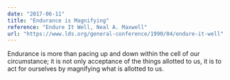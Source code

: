 ```yaml
---
date: "2017-06-11"
title: "Endurance is Magnifying"
reference: "Endure It Well, Neal A. Maxwell"
url: "https://www.lds.org/general-conference/1990/04/endure-it-well"
---
```


Endurance is more than pacing up and down within the cell of our circumstance; it is not only acceptance of the things allotted to us, it is to act for ourselves by magnifying what is allotted to us. 
